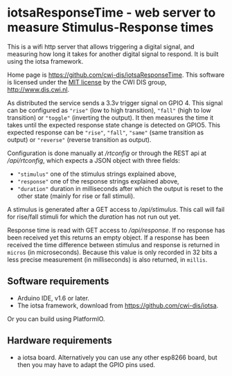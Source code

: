 # iotsaResponseTime - web server to measure Stimulus-Response times

This is a wifi http server that allows triggering a digital signal, and measuring how long it takes for another digital signal to respond. It is built using the iotsa framework.

Home page is <https://github.com/cwi-dis/iotsaResponseTime>.
This software is licensed under the [MIT license](LICENSE.txt) by the   CWI DIS group, <http://www.dis.cwi.nl>.

As distributed the service sends a 3.3v trigger signal on GPIO 4. This signal can be configured as `"rise"` (low to high transition), `"fall"` (high to low transition) or `"toggle"` (inverting the output). It then measures the time it takes until the expected response state change is detected on GPIO5. This expected response can be `"rise"`, `"fall"`, `"same"` (same transition as output) or `"reverse"` (reverse transition as output).

Configuration is done manually at _/rtconfig_ or through the REST api at _/api/rtconfig_, which expects a JSON object with three fields:

- `"stimulus"` one of the stimulus strings explained above,
- `"response"` one of the response strings explained above,
- `"duration"` duration in milliseconds after which the output is reset to the other state (mainly for rise or fall stimuli).

A stimulus is generated after a GET access to _/api/stimulus_. This call will fail for rise/fall stimuli for which the _duration_ has not run out yet.

Response time is read with GET access to _/api/response_. If no response has been received yet this returns an empty object. If a response has been received the time difference between stimulus and response is returned in `micros` (in microseconds). Because this value is only recorded in 32 bits a less precise measurement (in milliseconds) is also returned, in `millis`.

## Software requirements

* Arduino IDE, v1.6 or later.
* The iotsa framework, download from <https://github.com/cwi-dis/iotsa>.

Or you can build using PlatformIO.

## Hardware requirements

* a iotsa board. Alternatively you can use any other esp8266 board, but then you may have to adapt the GPIO pins used.
